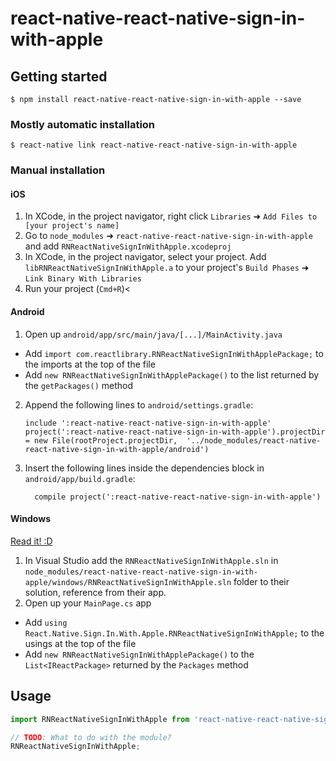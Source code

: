 
# react-native-react-native-sign-in-with-apple

## Getting started

`$ npm install react-native-react-native-sign-in-with-apple --save`

### Mostly automatic installation

`$ react-native link react-native-react-native-sign-in-with-apple`

### Manual installation


#### iOS

1. In XCode, in the project navigator, right click `Libraries` ➜ `Add Files to [your project's name]`
2. Go to `node_modules` ➜ `react-native-react-native-sign-in-with-apple` and add `RNReactNativeSignInWithApple.xcodeproj`
3. In XCode, in the project navigator, select your project. Add `libRNReactNativeSignInWithApple.a` to your project's `Build Phases` ➜ `Link Binary With Libraries`
4. Run your project (`Cmd+R`)<

#### Android

1. Open up `android/app/src/main/java/[...]/MainActivity.java`
  - Add `import com.reactlibrary.RNReactNativeSignInWithApplePackage;` to the imports at the top of the file
  - Add `new RNReactNativeSignInWithApplePackage()` to the list returned by the `getPackages()` method
2. Append the following lines to `android/settings.gradle`:
  	```
  	include ':react-native-react-native-sign-in-with-apple'
  	project(':react-native-react-native-sign-in-with-apple').projectDir = new File(rootProject.projectDir, 	'../node_modules/react-native-react-native-sign-in-with-apple/android')
  	```
3. Insert the following lines inside the dependencies block in `android/app/build.gradle`:
  	```
      compile project(':react-native-react-native-sign-in-with-apple')
  	```

#### Windows
[Read it! :D](https://github.com/ReactWindows/react-native)

1. In Visual Studio add the `RNReactNativeSignInWithApple.sln` in `node_modules/react-native-react-native-sign-in-with-apple/windows/RNReactNativeSignInWithApple.sln` folder to their solution, reference from their app.
2. Open up your `MainPage.cs` app
  - Add `using React.Native.Sign.In.With.Apple.RNReactNativeSignInWithApple;` to the usings at the top of the file
  - Add `new RNReactNativeSignInWithApplePackage()` to the `List<IReactPackage>` returned by the `Packages` method


## Usage
```javascript
import RNReactNativeSignInWithApple from 'react-native-react-native-sign-in-with-apple';

// TODO: What to do with the module?
RNReactNativeSignInWithApple;
```
  